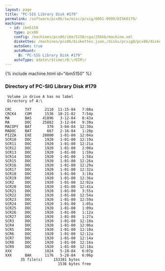 ```yaml
---
layout: page
title: "PC-SIG Library Disk #179"
permalink: /software/pcx86/sw/misc/pcsig/0001-0999/DISK0179/
machines:
  - id: ibm5150
    type: pcx86
    config: /machines/pcx86/ibm/5150/cga/256kb/machine.xml
    diskettes: /machines/pcx86/diskettes.json,/disks/pcsig0/pcx86/diskettes.json
    autoGen: true
    autoMount:
      B: "PC-SIG Library Disk #179"
    autoType: $date\r$time\rB:\rDIR\r
---
```


{% include machine.html id="ibm5150" %}

### Directory of PC-SIG Library Disk #179

     Volume in drive A has no label
     Directory of A:\

    CRC      TXT      2110  11-15-84   7:08a
    CRCK4    COM      1536  10-21-82   7:54p
    MA       BAS     41896   3-12-84   8:43a
    MA       DOC     25882   3-12-84   9:39a
    MACOPY   BAT       370   3-04-84  12:30a
    MADOC    BAT       667   2-16-84   1:20p
    PIZZA    EXE     28800   1-01-80  12:04a
    SCR10    DOC      1920   1-01-80  12:19a
    SCR11    DOC      1920   1-01-80  12:21a
    SCR12    DOC      1920   1-01-80   2:00a
    SCR13    DOC      1920   1-01-80   1:59a
    SCR14    DOC      1920   1-01-80   1:58a
    SCR15    DOC      1920   1-01-80  12:26a
    SCR16    DOC      1920   1-01-80  12:29a
    SCR17    DOC      1920   1-01-80  12:32a
    SCR18    DOC      1920   1-01-80   3:19a
    SCR19    DOC      1920   1-01-80  12:36a
    SCR2     DOC      1920   1-01-80  12:02a
    SCR20    DOC      1920   1-01-80  12:41a
    SCR21    DOC      1920   1-01-80   3:55a
    SCR22    DOC      1920   1-01-80  12:54a
    SCR23    DOC      1920   1-01-80  12:59a
    SCR24    DOC      1920   1-01-80   1:05a
    SCR25    DOC      1920   1-01-80   1:09a
    SCR26    DOC      1920   1-01-80   1:12a
    SCR27    DOC      1920   1-01-80   1:27a
    SCR3     DOC      1920   1-01-80  12:10a
    SCR4     DOC      1920   1-01-80  12:06a
    SCR5     DOC      1920   1-01-80  12:10a
    SCR6     DOC      1920   1-01-80  12:12a
    SCR7     DOC      1920   1-01-80  12:14a
    SCR8     DOC      1920   1-01-80  12:16a
    SCR9     DOC      1920   1-01-80  12:18a
    XXX               1024   5-28-84   6:07p
    XXX      BAK      1176   5-28-84   6:06p
           35 file(s)     153381 bytes
                            1536 bytes free
